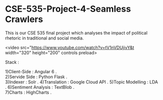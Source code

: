 # CSE-535-Project-4-Seamless Crawlers

This is our CSE 535 final project which analyses the impact of political rhetoric in traditional and social media.

<video src="https://www.youtube.com/watch?v=tV1nVDUjivY&t width="320" height="200" controls preload></video>

Stack : 

1)Client-Side : Angular 6 .      
2)Servide Side : Python Flask .  
3)Indexer : Solr . 
4)Translation : Google Cloud API . 
5)Topic Modelling : LDA . 
6)Sentiment Analysis : TextBlob .  
7)Charts : HighCharts . 
